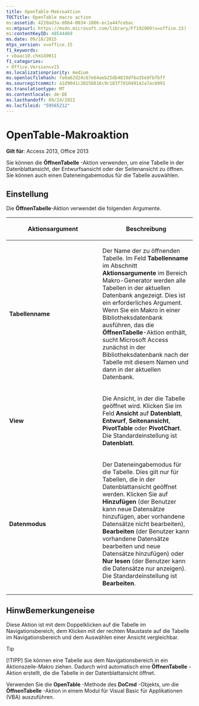 ```yaml
---
title: OpenTable-Makroaktion
TOCTitle: OpenTable macro action
ms:assetid: 4220ad3a-d064-0034-2806-ec1a447cebac
ms:mtpsurl: https://msdn.microsoft.com/library/Ff192909(v=office.15)
ms:contentKeyID: 48544469
ms.date: 09/18/2015
mtps_version: v=office.15
f1_keywords:
- vbaac10.chm149011
f1_categories:
- Office.Version=v15
ms.localizationpriority: medium
ms.openlocfilehash: fa0a62d24c67e64aeb25db4819df6a35e9fbfbff
ms.sourcegitcommit: a1d9041c20256616c9c183f7d1049142a7ac6991
ms.translationtype: MT
ms.contentlocale: de-DE
ms.lasthandoff: 09/24/2021
ms.locfileid: "59565212"
---
```

# <a name="opentable-macro-action"></a>OpenTable-Makroaktion

**Gilt für**: Access 2013, Office 2013

Sie können die **ÖffnenTabelle** -Aktion verwenden, um eine Tabelle in der Datenblattansicht, der Entwurfsansicht oder der Seitenansicht zu öffnen. Sie können auch einen Dateneingabemodus für die Tabelle auswählen.

## <a name="setting"></a>Einstellung

Die **ÖffnenTabelle**-Aktion verwendet die folgenden Argumente.

<table>
<colgroup>
<col style="width: 50%" />
<col style="width: 50%" />
</colgroup>
<thead>
<tr class="header">
<th><p>Aktionsargument</p></th>
<th><p>Beschreibung</p></th>
</tr>
</thead>
<tbody>
<tr class="odd">
<td><p><strong>Tabellenname</strong></p></td>
<td><p>Der Name der zu öffnenden Tabelle. Im Feld <strong>Tabellenname</strong> im Abschnitt <strong>Aktionsargumente</strong> im Bereich Makro-Generator werden alle Tabellen in der aktuellen Datenbank angezeigt. Dies ist ein erforderliches Argument. Wenn Sie ein Makro in einer Bibliotheksdatenbank ausführen, das die <strong>ÖffnenTabelle</strong>-Aktion enthält, sucht Microsoft Access zunächst in der Bibliotheksdatenbank nach der Tabelle mit diesem Namen und dann in der aktuellen Datenbank.</p></td>
</tr>
<tr class="even">
<td><p><strong>View</strong></p></td>
<td><p>Die Ansicht, in der die Tabelle geöffnet wird. Klicken Sie im Feld <strong>Ansicht</strong> auf <strong>Datenblatt</strong>, <strong>Entwurf</strong>, <strong>Seitenansicht</strong>, <strong>PivotTable</strong> oder <strong>PivotChart</strong>. Die Standardeinstellung ist <strong>Datenblatt</strong>.</p></td>
</tr>
<tr class="odd">
<td><p><strong>Datenmodus</strong></p></td>
<td><p>Der Dateneingabemodus für die Tabelle. Dies gilt nur für Tabellen, die in der Datenblattansicht geöffnet werden. Klicken Sie auf <strong>Hinzufügen</strong> (der Benutzer kann neue Datensätze hinzufügen, aber vorhandene Datensätze nicht bearbeiten), <strong>Bearbeiten</strong> (der Benutzer kann vorhandene Datensätze bearbeiten und neue Datensätze hinzufügen) oder <strong>Nur lesen</strong> (der Benutzer kann die Datensätze nur anzeigen). Die Standardeinstellung ist <strong>Bearbeiten</strong>.</p></td>
</tr>
</tbody>
</table>

## <a name="remarks"></a>HinwBemerkungeneise

Diese Aktion ist mit dem Doppelklicken auf die Tabelle im Navigationsbereich, dem Klicken mit der rechten Maustaste auf die Tabelle im Navigationsbereich und dem Auswählen einer Ansicht vergleichbar.

> [!TIP]
> [!TIPP] Sie können eine Tabelle aus dem Navigationsbereich in ein Aktionszeile-Makro ziehen. Dadurch wird automatisch eine **ÖffnenTabelle** -Aktion erstellt, die die Tabelle in der Datenblattansicht öffnet.

Verwenden Sie die **OpenTable** -Methode des **DoCmd** -Objekts, um die **ÖffnenTabelle** -Aktion in einem Modul für Visual Basic für Applikationen (VBA) auszuführen.


